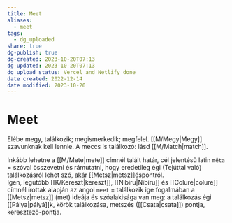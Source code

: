 ```yaml
---
title: Meet
aliases:
  - meet
tags:
  - dg_uploaded
share: true
dg-publish: true
dg-created: 2023-10-20T07:13
dg-updated: 2023-10-20T07:13
dg_upload_status: Vercel and Netlify done
date created: 2022-12-14
date modified: 2023-10-20
---
```


# Meet

Elébe megy, találkozik; megismerkedik; megfelel. [[M/Megy\|Megy]] szavunknak kell lennie. A meccs is találkozó: lásd [[M/Match\|match]].  

Inkább lehetne a [[M/Mete\|mete]] címnél talált határ, cél jelentésű latin `mēta` = szóval összevetni és rámutatni, hogy eredetileg égi (Tejúttal való) találkozásról lehet szó, akár [[Metsz\|metsz]]éspontról.  
Igen, legutóbb [[K/Kereszt\|kereszt]], [[Nibiru\|Nibiru]] és [[Colure\|colure]] címnél írottak alapján az angol `meet` = találkozik ige fogalmában a [[Metsz\|metsz]] (met) ideája és szóalakisága van meg: a találkozás égi [[Pálya\|pályá]]k, körök találkozása, metszés ([[Csata\|csata]]) pontja, keresztező-pontja.  